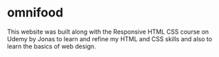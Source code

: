 # omnifood
This website was built along with the Responsive HTML CSS course on Udemy by Jonas to learn and refine my HTML and CSS skills and also to learn the basics of web design.
